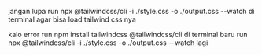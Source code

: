 jangan lupa run npx @tailwindcss/cli -i ./style.css -o ./output.css --watch di terminal agar bisa load tailwind css nya

kalo error run npm install tailwindcss @tailwindcss/cli di terminal
baru run npx @tailwindcss/cli -i ./style.css -o ./output.css --watch lagi
